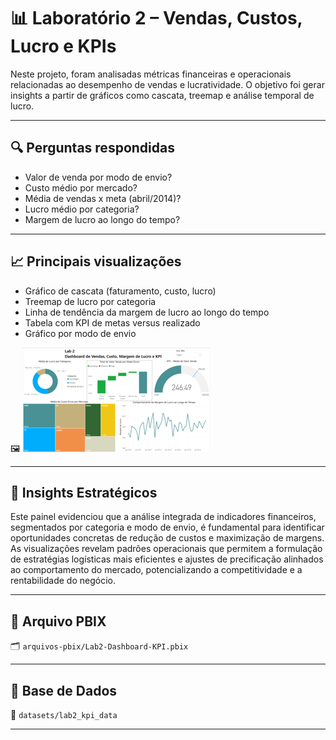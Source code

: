 # 📊 Laboratório 2 – Vendas, Custos, Lucro e KPIs

Neste projeto, foram analisadas métricas financeiras e operacionais relacionadas ao desempenho de vendas e lucratividade. O objetivo foi gerar insights a partir de gráficos como cascata, treemap e análise temporal de lucro.

---

## 🔍 Perguntas respondidas

- Valor de venda por modo de envio?
- Custo médio por mercado?
- Média de vendas x meta (abril/2014)?
- Lucro médio por categoria?
- Margem de lucro ao longo do tempo?

---

## 📈 Principais visualizações

- Gráfico de cascata (faturamento, custo, lucro)
- Treemap de lucro por categoria
- Linha de tendência da margem de lucro ao longo do tempo
- Tabela com KPI de metas versus realizado
- Gráfico por modo de envio

🖼️ ![Vendas, Custos e KPI](../imagens/thumb_lab2_kpi.png)

---

## 🧩 Insights Estratégicos

Este painel evidenciou que a análise integrada de indicadores financeiros, segmentados por categoria e modo de envio, é fundamental para identificar oportunidades concretas de redução de custos e maximização de margens. As visualizações revelam padrões operacionais que permitem a formulação de estratégias logísticas mais eficientes e ajustes de precificação alinhados ao comportamento do mercado, potencializando a competitividade e a rentabilidade do negócio.

---

## 📁 Arquivo PBIX

🗂️ `arquivos-pbix/Lab2-Dashboard-KPI.pbix`

---

## 📄 Base de Dados

📂 `datasets/lab2_kpi_data`

---
